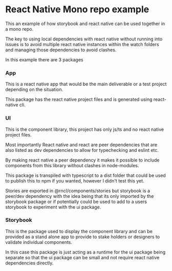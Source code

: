 # React Native Mono repo example

This an example of how storybook and react native can be used together in a mono repo.

The key to using local dependencies with react native without running into issues is to avoid multiple react native instances within the watch folders and managing those dependencies to avoid clashes.

In this example there are 3 packages

### App

This is a react native app that would be the main deliverable or a test project depending on the situation.

This package has the react native project files and is generated using react-native cli.

### UI

This is the component library, this project has only js/ts and no react native project files.

Most importantly React native and react are peer dependencies that are also listed as dev dependencies to allow for typechecking and eslint etc.

By making react native a peer dependency it makes it possible to include components from this library without clashes in node-modules.

This package is transpiled with typescript to a dist folder that could be used to publish this to npm if you wanted, however I didn't test this yet.

Stories are exported in @rncl/components/stories but storybook is a peer/dev dependency with the idea being that its only imported by the storybook package or if potentially could be used to add to a users storybook to experiment with the ui package.

### Storybook

This is the package used to display the component library and can be provided as a stand alone app to provide to stake holders or designers to validate individual components.

In this case this package is just acting as a runtime for the ui package being separate so that the ui package can be small and not require react native dependencies directly.
